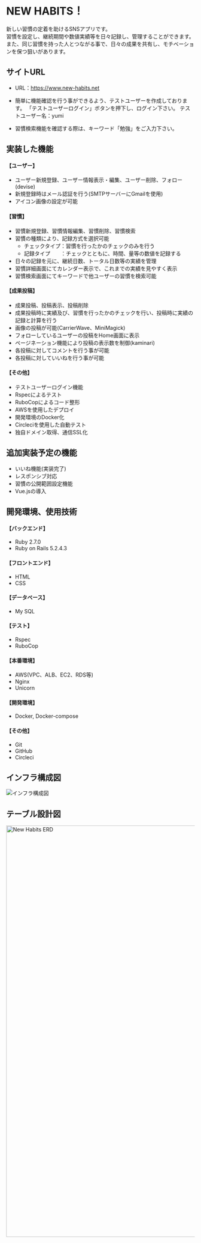 # NEW HABITS！

新しい習慣の定着を助けるSNSアプリです。  
習慣を設定し、継続期間や数値実績等を日々記録し、管理することができます。
また、同じ習慣を持った人とつながる事で、日々の成果を共有し、モチベーションを保つ狙いがあります。

## サイトURL

- URL：https://www.new-habits.net
- 簡単に機能確認を行う事ができるよう、テストユーザーを作成しております。
「テストユーザーログイン」ボタンを押下し、ログイン下さい。
テストユーザー名：yumi

- 習慣検索機能を確認する際は、キーワード「勉強」をご入力下さい。

## 実装した機能

#### 【ユーザー】
- ユーザー新規登録、ユーザー情報表示・編集、ユーザー削除、フォロー(devise)
- 新規登録時はメール認証を行う(SMTPサーバーにGmailを使用)
- アイコン画像の設定が可能

#### 【習慣】
- 習慣新規登録、習慣情報編集、習慣削除、習慣検索
- 習慣の種類により、記録方式を選択可能
  - チェックタイプ：習慣を行ったかのチェックのみを行う
  - 記録タイプ　　：チェックとともに、時間、量等の数値を記録する
- 日々の記録を元に、継続日数、トータル日数等の実績を管理
- 習慣詳細画面にてカレンダー表示で、これまでの実績を見やすく表示
- 習慣検索画面にてキーワードで他ユーザーの習慣を検索可能

#### 【成果投稿】
- 成果投稿、投稿表示、投稿削除
- 成果投稿時に実績及び、習慣を行ったかのチェックを行い、投稿時に実績の記録と計算を行う
- 画像の投稿が可能(CarrierWave、MiniMagick)
- フォローしているユーザーの投稿をHome画面に表示
- ページネーション機能により投稿の表示数を制御(kaminari)
- 各投稿に対してコメントを行う事が可能
- 各投稿に対していいねを行う事が可能

#### 【その他】
- テストユーザーログイン機能
- Rspecによるテスト
- RuboCopによるコード整形
- AWSを使用したデプロイ
- 開発環境のDocker化
- Circleciを使用した自動テスト
- 独自ドメイン取得、通信SSL化

## 追加実装予定の機能

- いいね機能(実装完了)
- レスポンシブ対応
- 習慣の公開範囲設定機能
- Vue.jsの導入

## 開発環境、使用技術

#### 【バックエンド】
- Ruby 2.7.0
- Ruby on Rails 5.2.4.3
#### 【フロントエンド】
- HTML
- CSS
#### 【データベース】
- My SQL
#### 【テスト】
- Rspec
- RuboCop
#### 【本番環境】
- AWS(VPC、ALB、EC2、RDS等)
- Nginx
- Unicorn
#### 【開発環境】
- Docker, Docker-compose
#### 【その他】
- Git
- GitHub
- Circleci

## インフラ構成図

![インフラ構成図](https://user-images.githubusercontent.com/64344576/99465931-b2f5bf80-297e-11eb-9baa-fe6562827053.png)

## テーブル設計図

<img width="1096" alt="New Habits ERD" src="https://user-images.githubusercontent.com/64344576/99464880-85a81200-297c-11eb-8c3e-c1c84e27fc97.png">
